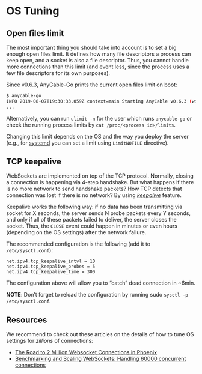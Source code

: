 # OS Tuning

## Open files limit

The most important thing you should take into account is to set a big enough open files limit.
It defines how many file descriptors a process can keep open, and a socket is also a file descriptor.
Thus, you cannot handle more connections than this limit (and event less, since the process uses a few file descriptors for its own purposes).

Since v0.6.3, AnyCable-Go prints the current open files limit on boot:

```sh
$ anycable-go
INFO 2019-08-07T19:30:33.059Z context=main Starting AnyCable v0.6.3 (with mruby 1.2.0 (2015-11-17)) (pid: 29333, open file limit: 524288)
...
```

Alternatively, you can run `ulimit -n` for the user which runs `anycable-go` or check the running process limits by `cat /proc/<process id>/limits`.

Changing this limit depends on the OS and the way you deploy the server (e.g., for [systemd](../deployment/systemd.md) you can set a limit using `LimitNOFILE` directive).

## TCP keepalive

WebSockets are implemented on top of the TCP protocol. Normally, closing a connection is happening via 4-step handshake. But what happens if there is no more network to send handshake packets? How TCP detects that connection was lost if there is no network? By using [_keepalive_](http://tldp.org/HOWTO/TCP-Keepalive-HOWTO/overview.html) feature.

Keepalive works the following way: if no data has been transmitting via socket for X seconds, the server sends N probe packets every Y seconds, and only if all of these packets failed to deliver, the server closes the socket. Thus, the `CLOSE` event could happen in minutes or even hours (depending on the OS settings) after the network failure.

The recommended configuration is the following (add it to `/etc/sysctl.conf`):

```sysctl
net.ipv4.tcp_keepalive_intvl = 10
net.ipv4.tcp_keepalive_probes = 5
net.ipv4.tcp_keepalive_time = 300
```

The configuration above will allow you to “catch” dead connection in ~6min.

**NOTE**: Don’t forget to reload the configuration by running sudo `sysctl -p /etc/sysctl.conf`.

## Resources

We recommend to check out these articles on the details of how to tune OS settings for _zillions_ of connections:

- [The Road to 2 Million Websocket Connections in Phoenix](https://phoenixframework.org/blog/the-road-to-2-million-websocket-connections)
- [Benchmarking and Scaling WebSockets: Handling 60000 concurrent connections](http://kemalcr.com/blog/2016/11/13/benchmarking-and-scaling-websockets-handling-60000-concurrent-connections/)
